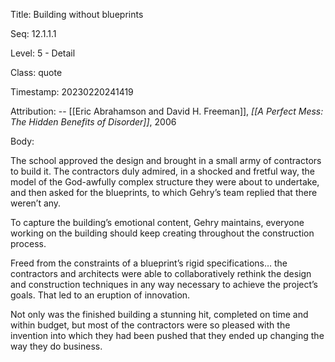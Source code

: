 Title:  Building without blueprints

Seq:    12.1.1.1

Level:  5 - Detail

Class:  quote

Timestamp: 20230220241419

Attribution: -- [[Eric Abrahamson and David H. Freeman]], *[[A Perfect Mess: The Hidden Benefits of Disorder]]*, 2006

Body:

The school approved the design and brought in a small army of contractors to build it. The contractors duly admired, in a shocked and fretful way, the model of the God-awfully complex structure they were about to undertake, and then asked for the blueprints, to which Gehry’s team replied that there weren’t any.

To capture the building’s emotional content, Gehry maintains, everyone working on the building should keep creating throughout the construction process.

Freed from the constraints of a blueprint’s rigid specifications… the contractors and architects were able to collaboratively rethink the design and construction techniques in any way necessary to achieve the project’s goals. That led to an eruption of innovation.

Not only was the finished building a stunning hit, completed on time and within budget, but most of the contractors were so pleased with the invention into which they had been pushed that they ended up changing the way they do business.
